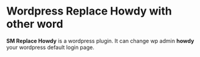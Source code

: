 # Wordpress Replace Howdy with other word
**SM Replace Howdy** is a wordpress plugin. It can change wp admin **howdy** your wordpress default login page.
